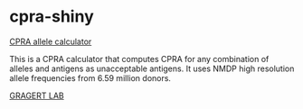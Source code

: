 # cpra-shiny

[CPRA allele calculator](https://transplanttoolbox.shinyapps.io/cpra-allele/)

This is a CPRA calculator that computes CPRA for any combination of alleles and antigens as unacceptable antigens.
It uses NMDP high resolution allele frequencies from 6.59 million donors.

[GRAGERT LAB](https://hla.tulane.edu)

